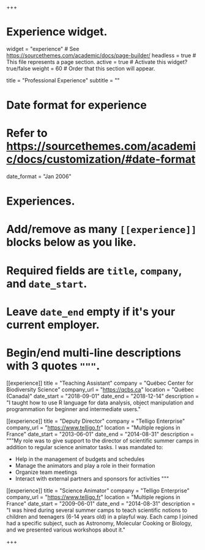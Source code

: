 +++
# Experience widget.
widget = "experience"  # See https://sourcethemes.com/academic/docs/page-builder/
headless = true  # This file represents a page section.
active = true  # Activate this widget? true/false
weight = 60  # Order that this section will appear.

title = "Professional Experience"
subtitle = ""

# Date format for experience
#   Refer to https://sourcethemes.com/academic/docs/customization/#date-format
date_format = "Jan 2006"

# Experiences.
#   Add/remove as many `[[experience]]` blocks below as you like.
#   Required fields are `title`, `company`, and `date_start`.
#   Leave `date_end` empty if it's your current employer.
#   Begin/end multi-line descriptions with 3 quotes `"""`.
[[experience]]
  title = "Teaching Assistant"
  company = "Québec Center for Biodiversity Science"
  company_url = "https://qcbs.ca"
  location = "Québec (Canada)"
  date_start = "2018-09-01"
  date_end = "2018-12-14"
  description = "I taught how to use R language for data analysis, object manipulation and programmation for beginner and intermediate users."

[[experience]]
  title = "Deputy Director"
  company = "Telligo Enterprise"
  company_url = "https://www.telligo.fr"
  location = "Multiple regions in France"
  date_start = "2013-06-01"
  date_end = "2014-08-31"
  description = """My role was to give support to the director of scientific summer camps in addition to regular science animator tasks. I was mandated to:

  * Help in the management of budgets and schedules
  * Manage the animators and play a role in their formation
  * Organize team meetings
  * Interact with external partners and sponsors for activities
  """

[[experience]]
  title = "Science Animator"
  company = "Telligo Enterprise"
  company_url = "https://www.telligo.fr"
  location = "Multiple regions in France"
  date_start = "2009-06-01"
  date_end = "2014-08-31"
  description = "I was hired during several summer camps to teach scientific notions to children and teenagers (6-14 years old) in a playful way. Each camp I joined had a specific subject, such as Astronomy, Molecular Cooking or Biology, and we presented various workshops about it."

+++
